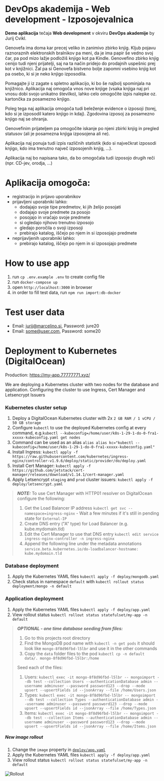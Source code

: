 # DevOps akademija - Web development - Izposojevalnica

**Demo aplikacija** tečaja **Web development** v okviru **DevOps akademije** by Jurij Cvikl.

Genovefa ima doma kar precej veliko in zanimivo zbirko knjig. Kljub pojavu raznoraznih elektronskih bralnikov pa meni, da je ima papir še vedno svoj čar, pa pod mizo lažje podložiš knjigo kot pa Kindle. Genovefino zbirko knjig cenijo tudi njeni prijatelji, saj na ta način pridejo do prodajnih uspešnic prej kot v knjižnici. Žal pa si Genovefa bistveno bolje zapomni vsebino knjig kot pa osebo, ki si je neko knjigo izposodila.

Pomagajte ji iz zagate s spletno aplikacijo, ki bo še najbolj spominjala na knjižnico. Aplikacija naj omogoča vnos nove knjige (vsaka knjiga naj pri vnosu dobi svojo unikatno številko), lahko celo omogočite izpis nalepke oz. kartončka za posamezno knjigo.

Poleg tega naj aplikacija omogoča tudi beleženje evidence o izposoji (torej, kdo si je izposodil katero knjigo in kdaj). Zgodovina izposoj za posamezno knjigo naj se ohranja.

Genovefinim prijateljem pa omogočite iskanje po njeni zbirki knjig in pregled statusov (ali je posamezna knjiga izposojena ali ne).

Aplikacija naj ponuja tudi izpis različnih statistik (kdo si največkrat izposodi knjigo, kdo ima trenutno največ izposojenih knjig, …).

Aplikacija naj bo napisana tako, da bo omogočala tudi izposojo drugih reči (npr. CD-jev, orodja, …)


# Aplikacija omogoča:
- registracijo in prijavo uporabnikov
- prijavljeni uporabniki lahko:
  - dodajajo svoje tipe predmetov, ki jih želijo posojati
  - dodajajo svoje predmete za posojo
  - posojajo in vračajo svoje predmete
  - si ogledajo njihovo trenutno izposojo
  - gledajo poročila o svoji izposoji
  - prebirajo katalog, iščejo po njem in si izposojajo predmete
- neprijavljenih uporabniki lahko:
  - prebirajo katalog, iščejo po njem in si izposojajo predmete

# How to use app
1. run `cp .env.example .env` to create config file
2. run `docker-compose up`
3. open `http://localhost:3000` in browser
4. in order to fill test data, run `npm run import:db-docker`

# Test user data
- Email: jurij@marcelino.si, Password: jure20
- Email: some@user.com, Password: some20

# Deployment to Kubernetes (DigitalOcean)

Production: https://my-app.77777771.xyz/

We are deploying a Kubernetes cluster with two nodes for the database and application.
Configuring the cluster to use Ingress, Cert Manager and Letsencrypt Issuers

### Kubernetes cluster setup

1. Deploy a DigitalOcean Kubernetes cluster with 2x `2 GB RAM / 1 vCPU / 50 GB storage`
2. Configure `kubectl` to use the deployed Kubernetes config at every command, e.g.`kubectl --kubeconfig=/home/user/k8s-1-29-1-do-0-fra1-xxxxx-kubeconfig.yaml get nodes`
3. Command can be used as an alias `alias alias kc="kubectl --kubeconfig=/home/user/k8s-1-29-1-do-0-fra1-xxxxx-kubeconfig.yaml"`
4. Install Ingress: `kubectl apply -f https://raw.githubusercontent.com/kubernetes/ingress-nginx/controller-v1.9.6/deploy/static/provider/do/deploy.yaml`
5. Install Cert Manager: `kubectl apply -f https://github.com/jetstack/cert-manager/releases/download/v1.14.1/cert-manager.yaml`
6. Apply Letsencrypt `staging` and `prod` cluster issuers: `kubectl apply -f deploy/letsencrypt.yaml`

> **_NOTE:_**
> To use Cert Manager with HTTP01 resolver on DigitalOcean configure the following:
> 1. Get the Load Balancer IP address `kubectl get svc --namespace=ingress-nginx` - Wait a few minutes if it's still in pending state for `External-IP`
> 2. Create DNS entry ("A" type) for Load Balancer (e.g. kube.mydomain.tld)
> 3. Edit the Cert Manager to use that DNS entry `kubectl edit service ingress-nginx-controller -n ingress-nginx`
> 4. Append the following line under the metadata annotations `service.beta.kubernetes.io/do-loadbalancer-hostname: kube.mydomain.tld`

### Database deployment

1. Apply the Kubernetes YAML files `kubectl apply -f deploy/mongodb.yaml`
2. Check status in namespace `default` with `kubectl rollout status deployment/mongo -n default`

### Application deployment

1. Apply the Kubernetes YAML files `kubectl apply -f deploy/app.yaml`
2. View rollout status `kubectl rollout status statefulset/my-app -n default`

> **_OPTIONAL - one time database seeding from files:_**
> 1. Go to this projects root directory
> 2. Find the MongoDB pod name with `kubectl -n get pods` it should look like `mongo-8f8d96fbd-l5lbr` and use it in the other commands
> 3. Copy the `data` folder files to the pod `kubectl cp -n default data/. mongo-8f8d96fbd-l5lbr:/home`
> 
> Seed each of the files:
> 1. Users: `kubectl exec -it mongo-8f8d96fbd-l5lbr -- mongoimport --db test --collection Users --authenticationDatabase admin --username adminuser --password password123 --drop --mode upsert --upsertFields id --jsonArray --file /home/Users.json`
> 2. Types: `kubectl exec -it mongo-8f8d96fbd-l5lbr -- mongoimport --db test --collection Types --authenticationDatabase admin --username adminuser --password password123 --drop --mode upsert --upsertFields id --jsonArray --file /home/Types.json`
> 3. Items: `kubectl exec -it mongo-8f8d96fbd-l5lbr -- mongoimport --db test --collection Items --authenticationDatabase admin --username adminuser --password password123 --drop --mode upsert --upsertFields id --jsonArray --file /home/Items.json`

##### New image rollout

1. Change the `image` property in [`deploy/app.yaml`](deploy/app.yaml)
2. Apply the Kubernetes YAML files `kubectl apply -f deploy/app.yaml`
3. View rollout status `kubectl rollout status statefulset/my-app -n default`

![Rollout](https://i.imgur.com/NBHL1yy.gif)
